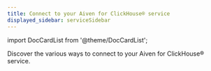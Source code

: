 ```yaml
---
title: Connect to your Aiven for ClickHouse® service
displayed_sidebar: serviceSidebar
---
```


import DocCardList from '@theme/DocCardList';

Discover the various ways to connect to your Aiven for ClickHouse® service.

<DocCardList />
